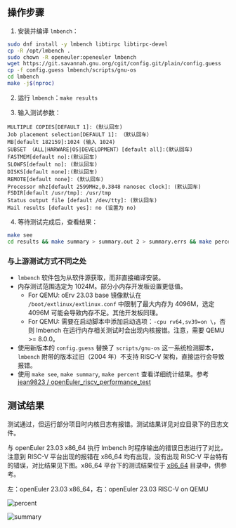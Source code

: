 ## 操作步骤

1. 安装并编译 `lmbench`：

```bash
sudo dnf install -y lmbench libtirpc libtirpc-devel
cp -R /opt/lmbench .
sudo chown -R openeuler:openeuler lmbench
wget https://git.savannah.gnu.org/cgit/config.git/plain/config.guess
cp -f config.guess lmbench/scripts/gnu-os
cd lmbench
make -j$(nproc)
```

2. 运行 `lmbench`：`make results`

3. 输入测试参数：

```
MULTIPLE COPIES[DEFAULT 1]: (默认回车)
Job placement selection[DEFAULT 1]: （默认回车）
MB[default 182159]:1024 (输入 1024)
SUBSET （ALL|HARWARE|OS|DEVELOPMENT）[default all]:(默认回车)
FASTMEM[default no]:(默认回车)
SLOWFS[default no]: (默认回车)
DISKS[default none]:(默认回车)
REMOTE[default none]: (默认回车)
Processor mhz[default 2599MHz,0.3848 nanosec clock]: (默认回车)
FSDIR[default /usr/tmp]: /usr/tmp
Status output file [default /dev/tty]: (默认回车)
Mail results [default yes]: no (设置为 no)
```

4. 等待测试完成后，查看结果：

```bash
make see
cd results && make summary > summary.out 2 > summary.errs && make percent > percent.out 2 > percent.errs
```

### 与上游测试方式不同之处

- `lmbench` 软件包为从软件源获取，而非直接编译安装。
- 内存测试范围选定为 1024M。部分小内存开发板设置更低值。
    - For QEMU: oErv 23.03 base 镜像默认在 `/boot/extlinux/extlinux.conf` 中限制了最大内存为 4096M，选定 4096M 可能会导致内存不足。其他开发板同理。
    - For QEMU: 需要在启动脚本中添加启动选项：`-cpu rv64,sv39=on \`，否则 lmbench 在运行内存相关测试时会出现内核报错。注意，需要 QEMU >= 8.0.0。
- 使用新版本的 `config.guess` 替换了 `scripts/gnu-os` 这一系统检测脚本，`lmbench` 附带的版本过旧（2004 年）不支持 RISC-V 架构，直接运行会导致报错。
- 使用 `make see`, `make summary`, `make percent` 查看详细统计结果。参考 [jean9823 / openEuler_riscv_performance_test](https://gitee.com/jean9823/openEuler_riscv_performance_test/blob/master/%E5%9C%A8openEuler%20riscv64%E4%B8%AD%E4%BD%BF%E7%94%A8lmbench%E8%BF%9B%E8%A1%8C%E7%BB%BC%E5%90%88%E6%80%A7%E8%83%BD%E6%B5%8B%E8%AF%95.md#3-lmbench%E6%B5%8B%E8%AF%95%E7%BB%93%E6%9E%9C)

## 测试结果

测试通过，但运行部分项目时内核日志有报错。测试结果详见对应目录下的日志文件。

与 openEuler 23.03 x86_64 执行 lmbench 时程序输出的错误日志进行了对比，注意到 RISC-V 平台出现的报错在 x86_64 均有出现，没有出现 RISC-V 平台特有的错误，对比结果见下图。x86_64 平台下的测试结果位于 [x86_64](./x86_64/) 目录中，供参考。

左：openEuler 23.03 x86_64，右：openEuler 23.03 RISC-V on QEMU

![percent](./images/percent-diff.png)

![summary](./images/summary-diff.png)